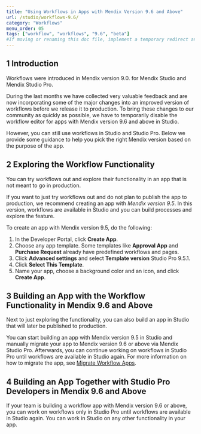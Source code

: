 ```yaml
---
title: "Using Workflows in Apps with Mendix Version 9.6 and Above"
url: /studio/workflows-9.6/
category: "Workflows"
menu_order: 05
tags: ["workflow", "workflows", "9.6", "beta"]
#If moving or renaming this doc file, implement a temporary redirect and let the respective team know they should update the URL in the product. See Mapping to Products for more details.
---
```


## 1 Introduction

Workflows were introduced in Mendix version 9.0. for Mendix Studio and Mendix Studio Pro. 

During the last months we have collected very valuable feedback and are now incorporating some of the major changes into an improved version of workflows before we release it to production. To bring these changes to our community as quickly as possible, we have to temporarily disable the workflow editor for apps with Mendix version 9.6 and above in Studio. 

However, you can still use workflows in Studio and Studio Pro. Below we provide some guidance to help you pick the right Mendix version based on the purpose of the app. 

## 2 Exploring the Workflow Functionality 

You can try workflows out and explore their functionality in an app that is not meant to go in production.

If you want to just try workflows out and do not plan to publish the app to production, we recommend creating an app with *Mendix version 9.5*. In this version, workflows are available in Studio and you can build processes and explore the feature. 

To create an app with Mendix version 9.5, do the following:

1. In the Developer Portal, click **Create App**.
2. Choose any app template. Some templates like **Approval App** and **Purchase Request** already have predefined workflows and pages.
3.  Click **Advanced settings** and select **Template version** Studio Pro 9.5.1. 
4. Click **Select This Template**.
5. Name your app, choose a background color and an icon, and click **Create App**.

## 3 Building an App with the Workflow Functionality in Mendix 9.6 and Above

Next to just exploring the functionality, you can also build an app in Studio that will later be published to production. 

You can start building an app with Mendix version 9.5  in Studio and manually migrate your app to Mendix version 9.6 or above via Mendix Studio Pro. Afterwards, you can continue working on workflows in Studio Pro until workflows are available in Studio again. For more information on how to migrate the app, see [Migrate Workflow Apps](/refguide/workflow-beta-migration/).

## 4 Building an App Together with Studio Pro Developers in Mendix 9.6 and Above

If your team is building a workflow app with Mendix version 9.6 or above, you can work on workflows only in Studio Pro until workflows are available in Studio again. You can work in Studio on any other functionality in your app. 



